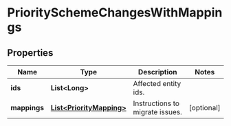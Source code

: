 

# PrioritySchemeChangesWithMappings


## Properties

| Name | Type | Description | Notes |
|------------ | ------------- | ------------- | -------------|
|**ids** | **List&lt;Long&gt;** | Affected entity ids. |  |
|**mappings** | [**List&lt;PriorityMapping&gt;**](PriorityMapping.md) | Instructions to migrate issues. |  [optional] |



